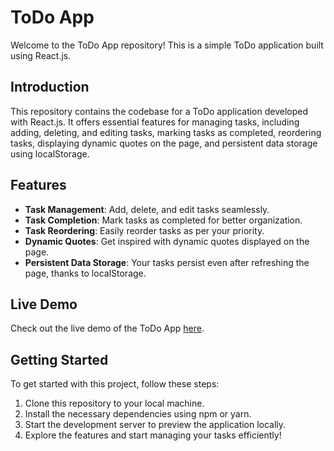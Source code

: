 # ToDo App

Welcome to the ToDo App repository! This is a simple ToDo application built using React.js.

## Introduction

This repository contains the codebase for a ToDo application developed with React.js. It offers essential features for managing tasks, including adding, deleting, and editing tasks, marking tasks as completed, reordering tasks, displaying dynamic quotes on the page, and persistent data storage using localStorage.

## Features

- **Task Management**: Add, delete, and edit tasks seamlessly.
- **Task Completion**: Mark tasks as completed for better organization.
- **Task Reordering**: Easily reorder tasks as per your priority.
- **Dynamic Quotes**: Get inspired with dynamic quotes displayed on the page.
- **Persistent Data Storage**: Your tasks persist even after refreshing the page, thanks to localStorage.

## Live Demo

Check out the live demo of the ToDo App [here](https://react-to-do-tau-pied.vercel.app/).

## Getting Started

To get started with this project, follow these steps:

1. Clone this repository to your local machine.
2. Install the necessary dependencies using npm or yarn.
3. Start the development server to preview the application locally.
4. Explore the features and start managing your tasks efficiently!

